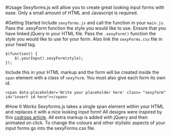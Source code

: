 #Usage
Sexyforms.js will allow you to create great looking input forms with ease.  Only a small amount of HTML and Javascript is required.  

#Getting Started
Include `sexyforms.js` and call the function in your `main.js`.  Pass the .sexyForm function the style you would like to use.  Ensure that you have linked jQuery in your HTML file.  Pass the `.sexyForm()` function the style you would like to use for your form.  Also link the `sexyForms.css` file in your head tag.

```
$(function() {
	$(.yourInput).sexyForm(style);
});  
```

Include this in your HTML markup and the form will be created inside the `span` element with a class of `sexyform`.  You must also give each form its own id.
```
<span data-placeholder='Write your placeholder here' class= "sexyform" id="insert id here"></span>
```

#How It Works
Sexyforms.js takes a single span element within your HTML and replaces it with a nice looking input form!  All designs were inspired by this [codrops article](http://tympanus.net/codrops/2015/01/08/inspiration-text-input-effects/).  All extra markup is added with jQuery and then animated on click.  To change the colours and other stylistic aspects of your input forms go into the sexyForms.css file.

